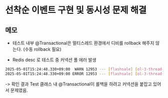 # 선착순 이벤트 구현 및 동시성 문제 해결

## 메모
- 테스트 내부 @Transactional은 멀티스레드 환경에서 디비를 rollback 해주지 않는다. (수동 rollback 필요) 

- Redis desc 로 테스트 중 커넥션 풀 에러 발생
```bash
2025-05-01T15:24:48.330+09:00  WARN 12953 --- [flashsale] [ol-3-thread-100] o.h.engine.jdbc.spi.SqlExceptionHelper   : SQL Error: 0, SQLState: null
2025-05-01T15:24:48.330+09:00 ERROR 12953 --- [flashsale] [ol-3-thread-100] o.h.engine.jdbc.spi.SqlExceptionHelper   : HikariPool-1 - Connection is not available, request timed out after 30000ms (total=100, active=100, idle=0, waiting=0)
```
-> 확인 결과 Test 클래스 내 @Transactional이 롤백을 하려고 커넥션을 붙잡고 있어서 문제였음.